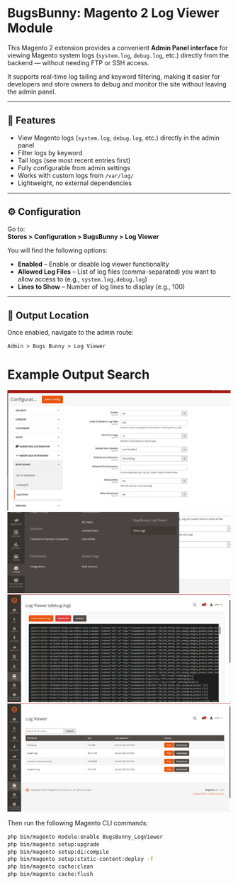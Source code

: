 # BugsBunny: Magento 2 Log Viewer Module

This Magento 2 extension provides a convenient **Admin Panel interface** for viewing Magento system logs (`system.log`, `debug.log`, etc.) directly from the backend — without needing FTP or SSH access.

It supports real-time log tailing and keyword filtering, making it easier for developers and store owners to debug and monitor the site without leaving the admin panel.

---

## 🎯 Features

- View Magento logs (`system.log`, `debug.log`, etc.) directly in the admin panel
- Filter logs by keyword
- Tail logs (see most recent entries first)
- Fully configurable from admin settings
- Works with custom logs from `/var/log/`
- Lightweight, no external dependencies

---

## ⚙️ Configuration

Go to:  
**Stores > Configuration > BugsBunny > Log Viewer**

You will find the following options:

- **Enabled** – Enable or disable log viewer functionality
- **Allowed Log Files** – List of log files (comma-separated) you want to allow access to (e.g., `system.log,debug.log`)
- **Lines to Show** – Number of log lines to display (e.g., 100)

---

## 📍 Output Location

Once enabled, navigate to the admin route:
```
Admin > Bugs Bunny > Log Viewer
```
# Example Output Search
![1.png](Screenshots/1.png)
![2.png](Screenshots/2.png)
![3.png](Screenshots/3.png)
![4.png](Screenshots/4.png)

Then run the following Magento CLI commands:

```bash
php bin/magento module:enable BugsBunny_LogViewer
php bin/magento setup:upgrade
php bin/magento setup:di:compile
php bin/magento setup:static-content:deploy -f
php bin/magento cache:clean
php bin/magento cache:flush
```
